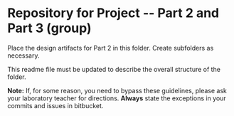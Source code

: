 # Repository for Project -- Part 2 and Part 3 (group)

Place the design artifacts for Part 2 in this folder. Create subfolders as necessary.

This readme file must be updated to describe the overall structure of the folder.

**Note:** If, for some reason, you need to bypass these guidelines, please ask your laboratory teacher for directions.  **Always** state the exceptions in your commits and issues in bitbucket.
